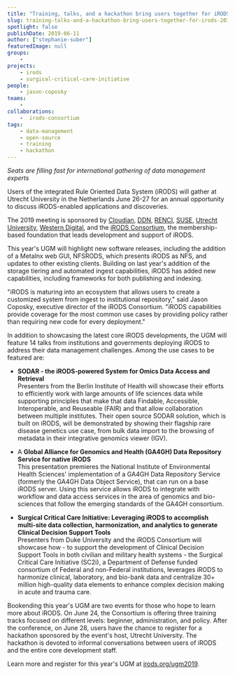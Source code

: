 ```yaml
---
title: "Training, talks, and a hackathon bring users together for iRODS 2019 User Group Meeting"
slug: training-talks-and-a-hackathon-bring-users-together-for-irods-2019-user-group-meeting
spotlight: false
publishDate: 2019-06-11
author: ["stephanie-suber"]
featuredImage: null
groups:
    -
projects:
    - irods
    - surgical-critical-care-initiative
people:
    - jason-coposky
teams: 
    - 
collaborations:
    -  irods-consortium
tags:
    - data-management
    - open-source
    - training
    - hackathon
---
```


_Seats are filling fast for international gathering of data management experts_

Users of the integrated Rule Oriented Data System (iRODS) will gather at Utrecht University in the Netherlands June 26-27 for an annual opportunity to discuss iRODS-enabled applications and discoveries.

The 2019 meeting is sponsored by [Cloudian](http://cloudian.com/), [DDN](http://www.ddn.com/), [RENCI](https://www.renci.org/), [SUSE](http://www.suse.com/), [Utrecht University](http://www.uu.nl/en), [Western Digital](https://www.westerndigital.com/), and the [iRODS Consortium](http://www.irods.org/), the membership-based foundation that leads development and support of iRODS.

This year's UGM will highlight new software releases, including the addition of a Metalnx web GUI, NFSRODS, which presents iRODS as NFS, and updates to other existing clients. Building on last year's addition of the storage tiering and automated ingest capabilities, iRODS has added new capabilities, including frameworks for both publishing and indexing.

"iRODS is maturing into an ecosystem that allows users to create a customized system from ingest to institutional repository," said Jason Coposky, executive director of the iRODS Consortium. "iRODS capabilities provide coverage for the most common use cases by providing policy rather than requiring new code for every deployment."

In addition to showcasing the latest core iRODS developments, the UGM will feature 14 talks from institutions and governments deploying iRODS to address their data management challenges. Among the use cases to be featured are:

*   **SODAR - the iRODS-powered System for Omics Data Access and Retrieval**  
    Presenters from the Berlin Institute of Health will showcase their efforts to efficiently work with large amounts of life sciences data while supporting principles that make that data Findable, Accessible, Interoperable, and Reuseable (FAIR) and that allow collaboration between multiple institutes. Their open source SODAR solution, which is built on iRODS, will be demonstrated by showing their flagship rare disease genetics use case, from bulk data import to the browsing of metadata in their integrative genomics viewer (IGV).
*   A **Global Alliance for Genomics and Health (GA4GH) Data Repository Service for native iRODS**  
    This presentation premieres the National Institute of Environmental Health Sciences' implementation of a GA4GH Data Repository Service (formerly the GA4GH Data Object Service), that can run on a base iRODS server. Using this service allows iRODS to integrate with workflow and data access services in the area of genomics and bio-sciences that follow the emerging standards of the GA4GH consortium.

*   **Surgical Critical Care Initiative: Leveraging iRODS to accomplish multi-site data collection, harmonization, and analytics to generate Clinical Decision Support Tools**  
    Presenters from Duke University and the iRODS Consortium will showcase how - to support the development of Clinical Decision Support Tools in both civilian and military health systems - the Surgical Critical Care Initiative (SC2i), a Department of Defense funded consortium of Federal and non-Federal institutions, leverages iRODS to harmonize clinical, laboratory, and bio-bank data and centralize 30+ million high-quality data elements to enhance complex decision making in acute and trauma care.

Bookending this year's UGM are two events for those who hope to learn more about iRODS. On June 24, the Consortium is offering three training tracks focused on different levels: beginner, administration, and policy. After the conference, on June 28, users have the chance to register for a hackathon sponsored by the event's host, Utrecht University. The hackathon is devoted to informal conversations between users of iRODS and the entire core development staff.

Learn more and register for this year's UGM at [irods.org/ugm2019](http://irods.org/ugm2019).
